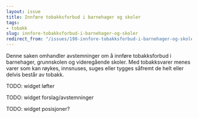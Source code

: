 ```yaml
---
layout: issue
title: Innføre tobakksforbud i barnehager og skoler
tags:
- tobakk
slug: innfore-tobakksforbud-i-barnehager-og-skoler
redirect_from: "/issues/198-innfore-tobakksforbud-i-barnehager-og-skoler"
---
```


Denne saken omhandler avstemninger om å innføre tobakksforbud i barnehager, grunnskolen og videregående skoler. Med tobakksvarer menes varer som kan røykes, innsnuses, suges eller tygges såfremt de helt eller delvis består av tobakk.

TODO: widget løfter

TODO: widget forslag/avstemninger

TODO: widget posisjoner?

